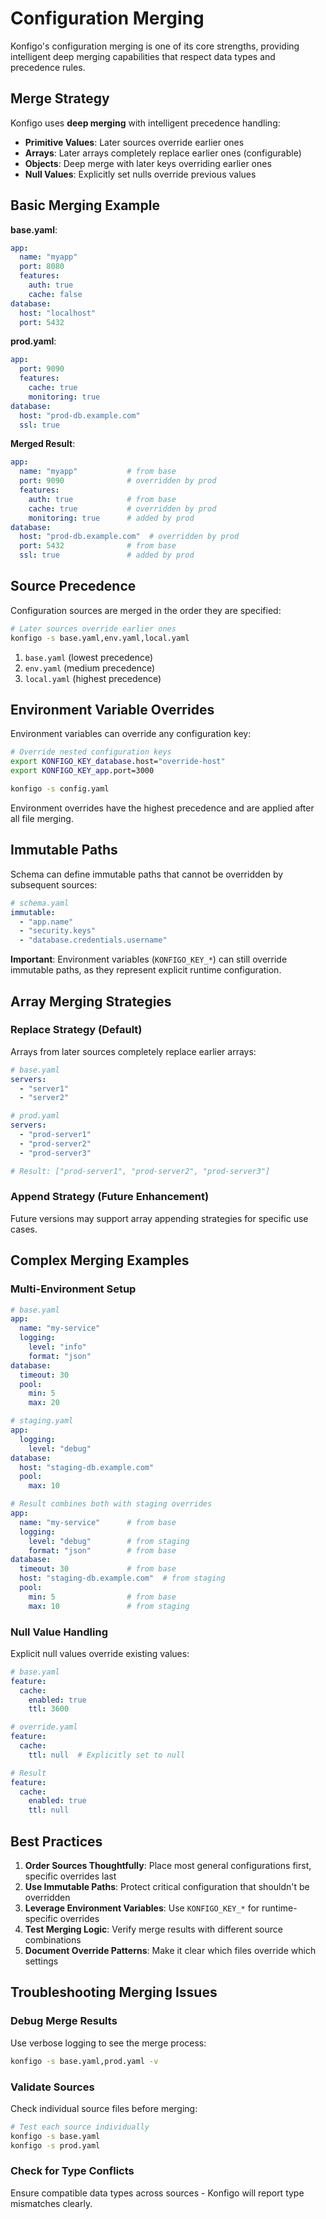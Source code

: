 # Configuration Merging

Konfigo's configuration merging is one of its core strengths, providing intelligent deep merging capabilities that respect data types and precedence rules.

## Merge Strategy

Konfigo uses **deep merging** with intelligent precedence handling:

- **Primitive Values**: Later sources override earlier ones
- **Arrays**: Later arrays completely replace earlier ones (configurable)
- **Objects**: Deep merge with later keys overriding earlier ones
- **Null Values**: Explicitly set nulls override previous values

## Basic Merging Example

**base.yaml**:
```yaml
app:
  name: "myapp"
  port: 8080
  features:
    auth: true
    cache: false
database:
  host: "localhost"
  port: 5432
```

**prod.yaml**:
```yaml
app:
  port: 9090
  features:
    cache: true
    monitoring: true
database:
  host: "prod-db.example.com"
  ssl: true
```

**Merged Result**:
```yaml
app:
  name: "myapp"           # from base
  port: 9090              # overridden by prod
  features:
    auth: true            # from base
    cache: true           # overridden by prod
    monitoring: true      # added by prod
database:
  host: "prod-db.example.com"  # overridden by prod
  port: 5432              # from base
  ssl: true               # added by prod
```

## Source Precedence

Configuration sources are merged in the order they are specified:

```bash
# Later sources override earlier ones
konfigo -s base.yaml,env.yaml,local.yaml
```

1. `base.yaml` (lowest precedence)
2. `env.yaml` (medium precedence)
3. `local.yaml` (highest precedence)

## Environment Variable Overrides

Environment variables can override any configuration key:

```bash
# Override nested configuration keys
export KONFIGO_KEY_database.host="override-host"
export KONFIGO_KEY_app.port=3000

konfigo -s config.yaml
```

Environment overrides have the highest precedence and are applied after all file merging.

## Immutable Paths

Schema can define immutable paths that cannot be overridden by subsequent sources:

```yaml
# schema.yaml
immutable:
  - "app.name"
  - "security.keys"
  - "database.credentials.username"
```

**Important**: Environment variables (`KONFIGO_KEY_*`) can still override immutable paths, as they represent explicit runtime configuration.

## Array Merging Strategies

### Replace Strategy (Default)
Arrays from later sources completely replace earlier arrays:

```yaml
# base.yaml
servers:
  - "server1"
  - "server2"

# prod.yaml  
servers:
  - "prod-server1"
  - "prod-server2"
  - "prod-server3"

# Result: ["prod-server1", "prod-server2", "prod-server3"]
```

### Append Strategy (Future Enhancement)
Future versions may support array appending strategies for specific use cases.

## Complex Merging Examples

### Multi-Environment Setup

```yaml
# base.yaml
app:
  name: "my-service"
  logging:
    level: "info"
    format: "json"
database:
  timeout: 30
  pool:
    min: 5
    max: 20

# staging.yaml
app:
  logging:
    level: "debug"
database:
  host: "staging-db.example.com"
  pool:
    max: 10

# Result combines both with staging overrides
app:
  name: "my-service"      # from base
  logging:
    level: "debug"        # from staging  
    format: "json"        # from base
database:
  timeout: 30             # from base
  host: "staging-db.example.com"  # from staging
  pool:
    min: 5                # from base
    max: 10               # from staging
```

### Null Value Handling

Explicit null values override existing values:

```yaml
# base.yaml
feature:
  cache:
    enabled: true
    ttl: 3600

# override.yaml
feature:
  cache:
    ttl: null  # Explicitly set to null

# Result
feature:
  cache:
    enabled: true
    ttl: null
```

## Best Practices

1. **Order Sources Thoughtfully**: Place most general configurations first, specific overrides last
2. **Use Immutable Paths**: Protect critical configuration that shouldn't be overridden
3. **Leverage Environment Variables**: Use `KONFIGO_KEY_*` for runtime-specific overrides
4. **Test Merging Logic**: Verify merge results with different source combinations
5. **Document Override Patterns**: Make it clear which files override which settings

## Troubleshooting Merging Issues

### Debug Merge Results
Use verbose logging to see the merge process:

```bash
konfigo -s base.yaml,prod.yaml -v
```

### Validate Sources
Check individual source files before merging:

```bash
# Test each source individually
konfigo -s base.yaml
konfigo -s prod.yaml
```

### Check for Type Conflicts
Ensure compatible data types across sources - Konfigo will report type mismatches clearly.
